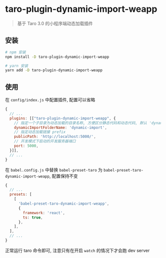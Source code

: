 # taro-plugin-dynamic-import-weapp

> 基于 Taro 3.0 的小程序端动态加载插件

## 安装

```bash
# npm 安装
npm install -D taro-plugin-dynamic-import-weapp

# yarn 安装
yarn add -D taro-plugin-dynamic-import-weapp
```

## 使用

在 `config/index.js` 中配置插件, 配置可以省略

```js
{
  // ...
  plugins: [["taro-plugin-dynamic-import-weapp", {
    // 指定一个子目录为动态加载的目录名称, 方便区分静态代码和动态代码, 默认 'dynamic-import'
    dynamicImportFolderName: 'dynamic-import',
    // 指定动态加载链接 prefix
    publicPath: 'http://localhost:5000/',
    // 开发模式下启动的开发服务器端口
    port: 5000,
  }]],
  // ...
}
```

在 `babel.config.js` 中替换 `babel-preset-taro` 为 `babel-preset-taro-dynamic-import-weapp`, 配置保持不变

```js
{
  // ...
  presets: [
    [
      'babel-preset-taro-dynamic-import-weapp',
      {
        framework: 'react',
        ts: true,
      },
    ],
  ],
  // ...
}
```

正常运行 taro 命令即可, 注意只有在开启 `watch` 的情况下才会跑 dev server
